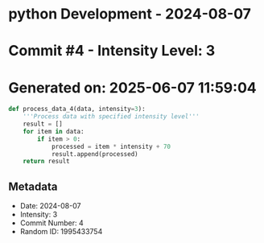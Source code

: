 ﻿# python Development - 2024-08-07
# Commit #4 - Intensity Level: 3
# Generated on: 2025-06-07 11:59:04
```python
def process_data_4(data, intensity=3):
    '''Process data with specified intensity level'''
    result = []
    for item in data:
        if item > 0:
            processed = item * intensity + 70
            result.append(processed)
    return result
```
## Metadata
- Date: 2024-08-07
- Intensity: 3
- Commit Number: 4
- Random ID: 1995433754
